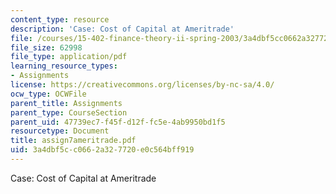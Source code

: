 ```yaml
---
content_type: resource
description: 'Case: Cost of Capital at Ameritrade'
file: /courses/15-402-finance-theory-ii-spring-2003/3a4dbf5cc0662a327720e0c564bff919_assign7ameritrade.pdf
file_size: 62998
file_type: application/pdf
learning_resource_types:
- Assignments
license: https://creativecommons.org/licenses/by-nc-sa/4.0/
ocw_type: OCWFile
parent_title: Assignments
parent_type: CourseSection
parent_uid: 47739ec7-f45f-d12f-fc5e-4ab9950bd1f5
resourcetype: Document
title: assign7ameritrade.pdf
uid: 3a4dbf5c-c066-2a32-7720-e0c564bff919
---
```

Case: Cost of Capital at Ameritrade